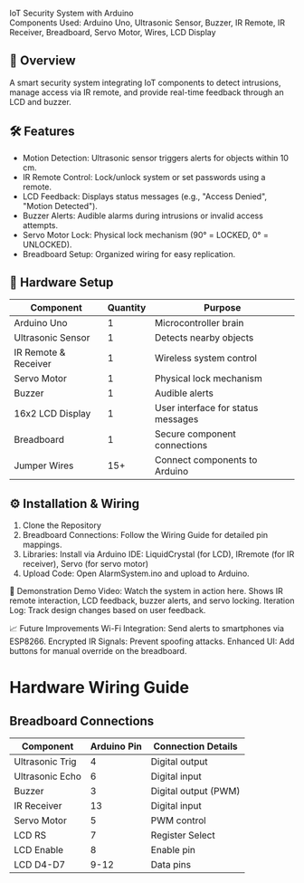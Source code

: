 IoT Security System with Arduino  
Components Used: Arduino Uno, Ultrasonic Sensor, Buzzer, IR Remote, IR Receiver, Breadboard, Servo Motor, Wires, LCD Display  

## 📌 Overview  
A smart security system integrating IoT components to detect intrusions, manage access via IR remote, and provide real-time feedback through an LCD and buzzer.  

## 🛠 Features  
- Motion Detection: Ultrasonic sensor triggers alerts for objects within 10 cm.  
- IR Remote Control: Lock/unlock system or set passwords using a remote.  
- LCD Feedback: Displays status messages (e.g., "Access Denied", "Motion Detected").  
- Buzzer Alerts: Audible alarms during intrusions or invalid access attempts.  
- Servo Motor Lock: Physical lock mechanism (90° = LOCKED, 0° = UNLOCKED).  
- Breadboard Setup: Organized wiring for easy replication.  

## 🔌 Hardware Setup  
| Component          | Quantity | Purpose                                |  
|---------------------|----------|----------------------------------------|  
| Arduino Uno         | 1        | Microcontroller brain                 |  
| Ultrasonic Sensor   | 1        | Detects nearby objects                |  
| IR Remote & Receiver| 1        | Wireless system control               |  
| Servo Motor         | 1        | Physical lock mechanism               |  
| Buzzer              | 1        | Audible alerts                        |  
| 16x2 LCD Display    | 1        | User interface for status messages    |  
| Breadboard          | 1        | Secure component connections          |  
| Jumper Wires        | 15+      | Connect components to Arduino         |  

## ⚙️ Installation & Wiring  
1. Clone the Repository
2. Breadboard Connections: Follow the Wiring Guide for detailed pin mappings.
3. Libraries: Install via Arduino IDE: LiquidCrystal (for LCD), IRremote (for IR receiver), Servo (for servo motor)
4. Upload Code: Open AlarmSystem.ino and upload to Arduino.

🎥 Demonstration
Demo Video: Watch the system in action here. Shows IR remote interaction, LCD feedback, buzzer alerts, and servo locking.
Iteration Log: Track design changes based on user feedback.

📈 Future Improvements
Wi-Fi Integration: Send alerts to smartphones via ESP8266.
Encrypted IR Signals: Prevent spoofing attacks.
Enhanced UI: Add buttons for manual override on the breadboard.

# Hardware Wiring Guide  

## Breadboard Connections  
| Component          | Arduino Pin | Connection Details               |  
|---------------------|-------------|-----------------------------------|  
| Ultrasonic Trig     | 4           | Digital output                   |  
| Ultrasonic Echo     | 6           | Digital input                    |  
| Buzzer              | 3           | Digital output (PWM)             |  
| IR Receiver         | 13          | Digital input                    |  
| Servo Motor         | 5           | PWM control                      |  
| LCD RS              | 7           | Register Select                  |  
| LCD Enable          | 8           | Enable pin                       |  
| LCD D4-D7           | 9-12        | Data pins                        |  
  
